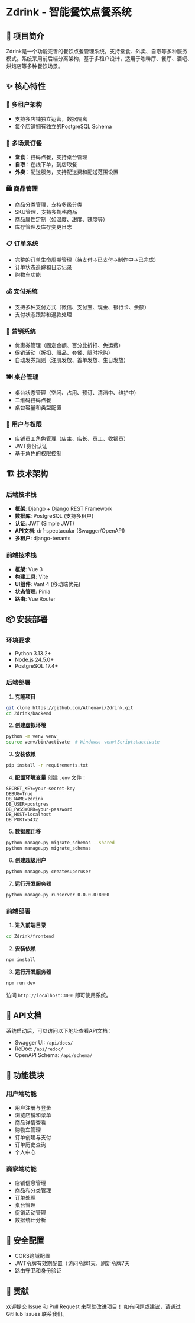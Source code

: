 # Zdrink - 智能餐饮点餐系统

## 📖 项目简介

Zdrink是一个功能完善的餐饮点餐管理系统，支持堂食、外卖、自取等多种服务模式。系统采用前后端分离架构，基于多租户设计，适用于咖啡厅、餐厅、酒吧、烘焙店等多种餐饮场景。

## ✨ 核心特性

### 🏪 多租户架构
- 支持多店铺独立运营，数据隔离
- 每个店铺拥有独立的PostgreSQL Schema

### 📱 多场景订餐
- **堂食**：扫码点餐，支持桌台管理
- **自取**：在线下单，到店取餐
- **外卖**：配送服务，支持配送费和配送范围设置

### 🛍️ 商品管理
- 商品分类管理，支持多级分类
- SKU管理，支持多规格商品
- 商品属性定制（如温度、甜度、辣度等）
- 库存管理及库存变更日志

### 📋 订单系统
- 完整的订单生命周期管理（待支付→已支付→制作中→已完成）
- 订单状态追踪和日志记录
- 购物车功能

### 💰 支付系统
- 支持多种支付方式（微信、支付宝、现金、银行卡、余额）
- 支付状态跟踪和退款处理 

### 🎫 营销系统
- 优惠券管理（固定金额、百分比折扣、免运费）
- 促销活动（折扣、赠品、套餐、限时抢购）
- 自动发券规则（注册发放、首单发放、生日发放）

### 🍽️ 桌台管理
- 桌台状态管理（空闲、占用、预订、清洁中、维护中）
- 二维码扫码点餐
- 桌台容量和类型配置

### 👥 用户与权限
- 店铺员工角色管理（店主、店长、员工、收银员）
- JWT身份认证
- 基于角色的权限控制

## 🏗️ 技术架构

### 后端技术栈
- **框架**: Django + Django REST Framework
- **数据库**: PostgreSQL (支持多租户)
- **认证**: JWT (Simple JWT)
- **API文档**: drf-spectacular (Swagger/OpenAPI)
- **多租户**: django-tenants

### 前端技术栈
- **框架**: Vue 3
- **构建工具**: Vite
- **UI组件**: Vant 4 (移动端优先)
- **状态管理**: Pinia
- **路由**: Vue Router

## 📦 安装部署

### 环境要求
- Python 3.13.2+
- Node.js 24.5.0+
- PostgreSQL 17.4+

### 后端部署

1. **克隆项目**
```bash
git clone https://github.com/Athenavi/Zdrink.git
cd Zdrink/backend
```

2. **创建虚拟环境**
```bash
python -m venv venv
source venv/bin/activate  # Windows: venv\Scripts\activate
```

3. **安装依赖**
```bash
pip install -r requirements.txt
```

4. **配置环境变量**
创建 `.env` 文件：
```env
SECRET_KEY=your-secret-key
DEBUG=True
DB_NAME=zdrink
DB_USER=postgres
DB_PASSWORD=your-password
DB_HOST=localhost
DB_PORT=5432
```

5. **数据库迁移**
```bash
python manage.py migrate_schemas --shared
python manage.py migrate_schemas
```

6. **创建超级用户**
```bash
python manage.py createsuperuser
```

7. **运行开发服务器**
```bash
python manage.py runserver 0.0.0.0:8000
```

### 前端部署

1. **进入前端目录**
```bash
cd Zdrink/frontend
```

2. **安装依赖**
```bash
npm install
```

3. **运行开发服务器**
```bash
npm run dev
```

访问 `http://localhost:3000` 即可使用系统。

## 🔗 API文档

系统启动后，可以访问以下地址查看API文档：

- Swagger UI: `/api/docs/`
- ReDoc: `/api/redoc/`
- OpenAPI Schema: `/api/schema/`

## 📱 功能模块

### 用户端功能
- 用户注册与登录
- 浏览店铺和菜单
- 商品详情查看
- 购物车管理
- 订单创建与支付
- 订单历史查询
- 个人中心

### 商家端功能
- 店铺信息管理
- 商品和分类管理
- 订单处理
- 桌台管理
- 促销活动管理
- 数据统计分析

## 🔐 安全配置

- CORS跨域配置 
- JWT令牌有效期配置（访问令牌1天，刷新令牌7天 
- 路由守卫和身份验证

## 🤝 贡献

欢迎提交 Issue 和 Pull Request 来帮助改进项目！
如有问题或建议，请通过 GitHub Issues 联系我们。
